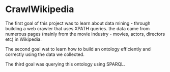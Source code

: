 # CrawlWikipedia
The first goal of this project was to learn about data mining - through building a web crawler that uses XPATH queries.
the data came from numerous pages (mainly from the movie industry - movies, actors, directors etc) in Wikipedia.

The second goal wat to learn how to build an ontology efficiently and correctly using the data we collected.

The third goal was querying this ontology using SPARQL.
